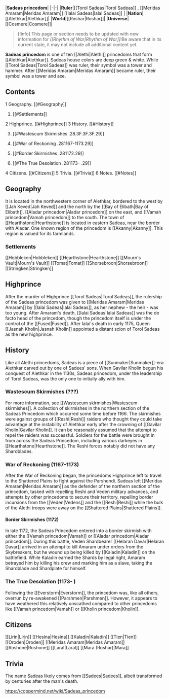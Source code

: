 |**Sadeas princedom**|
|-|-|
|**Ruler**|[[Torol Sadeas\|Torol Sadeas]] , [[Meridas Amaram\|Meridas Amaram]] [[Ialai Sadeas\|Ialai Sadeas]] |
|**Nation**|[[Alethkar\|Alethkar]]|
|**World**|[[Roshar\|Roshar]]|
|**Universe**|[[Cosmere\|Cosmere]]|

> [!info] This page or section needs to be updated with new information for *[[Rhythm of War\|Rhythm of War]]*!Be aware that in its current state, it may not include all additional content yet.

**Sadeas princedom** is one of ten [[Alethi\|Alethi]] princedoms that form [[Alethkar\|Alethkar]]. Sadeas house colors are deep green & white. While [[Torol Sadeas\|Torol Sadeas]] was ruler, their symbol was a tower and hammer. After [[Meridas Amaram\|Meridas Amaram]] became ruler, their symbol was a tower and axe.

## Contents

1 Geography. [[#Geography]] 

1. [[#Settlements]] 


2 Highprince. [[#Highprince]] 
3 History. [[#History]] 

3. [[#Wastescum Skirmishes .28.3F.3F.3F.29]] 
3. [[#War of Reckoning .281167-1173.29]] 

3. [[#Border Skirmishes .281172.29]] 


3. [[#The True Desolation .281173- .29]] 


4 Citizens. [[#Citizens]] 
5 Trivia. [[#Trivia]] 
6 Notes. [[#Notes]] 


## Geography
It is located in the northwestern corner of Alethkar, bordered to the west by [[Jah Keved\|Jah Keved]] and the north by the [[Bay of Elibath\|Bay of Elibath]]. [[Aladar princedom\|Aladar princedom]] on the east, and [[Vamah princedom\|Vamah princedom]] to the south. The town of [[Hearthstone\|Hearthstone]] is located in eastern Sadeas, near the border with Aladar.
One known region of the princedom is [[Akanny\|Akanny]]. This region is valued for its farmlands.

### Settlements
[[Hobbleken\|Hobbleken]]
[[Hearthstone\|Hearthstone]]
[[Mourn's Vault\|Mourn's Vault]]
[[Tomat\|Tomat]]
[[Shorsebroon\|Shorsebroon]]
[[Stringken\|Stringken]]
## Highprince
After the murder of Highprince [[Torol Sadeas\|Torol Sadeas]], the rulership of the Sadeas princedom was given to [[Meridas Amaram\|Meridas Amaram]] by [[Ialai Sadeas\|Ialai Sadeas]], as her nephew - the heir - was too young. After Amaram's death, [[Ialai Sadeas\|Ialai Sadeas]] was the de facto head of the princedom, though the princedom itself is under the control of the [[Fused\|Fused]]. After Ialai's death in early 1175, Queen [[Jasnah Kholin\|Jasnah Kholin]] appointed a distant scion of Torol Sadeas as the new highprince.

## History
Like all Alethi princedoms, Sadeas is a piece of [[Sunmaker\|Sunmaker]]-era Alethkar carved out by one of Sadees' sons. When Gavilar Kholin begun his conquest of Alethkar in the 1130s, Sadeas princedom, under the leadership of Torol Sadeas, was the only one to initially ally with him.

### Wastescum Skirmishes (???)
For more information, see [[Wastescum skirmishes\|Wastescum skirmishes]].
A collection of skirmishes in the northern section of the Sadeas Princedom which occurred some time before 1166. The skirmishes were against groups of [[Reshi\|Reshi]] raiders who thought they could take advantage at the instability of Alethkar early after the crowning of [[Gavilar Kholin\|Gavilar Kholin]]. It can be reasonably assumed that the attempt to repel the raiders was successful.
Soldiers for the battle were brought in from across the Sadeas Princedom, including various darkeyes in [[Hearthstone\|Hearthstone]]. The Reshi forces notably did not have any Shardblades.

### War of Reckoning (1167-1173)
After the War of Reckoning began, the princedoms Highprince left to travel to the Shattered Plains to fight against the Parshendi. Sadeas left [[Meridas Amaram\|Meridas Amaram]] as the defender of the northern section of the princedom, tasked with repelling Reshi and Veden military advances, and attempts by other princedoms to secure their territory. repelling border incursions from the [[Veden\|Vedens]] and the [[Reshi\|Reshi]] while the bulk of the Alethi troops were away on the [[Shattered Plains\|Shattered Plains]].

#### Border Skirmishes (1172)
In late 1172, the Sadeas Princedom entered into a border skirmish with either the [[Vamah princedom\|Vamah]] or [[Aladar princedom\|Aladar princedom]]. During this battle, Veden Shardbearer [[Helaran Davar\|Helaran Davar]] arrived in an attempt to kill Amaram under orders from the Skybreakers, but he wound up being killed by [[Kaladin\|Kaladin]] on the battlefield. While Kaladin earned the Shards by legal right, Amaram betrayed him by killing his crew and marking him as a slave, taking the Shardblade and Shardplate for himself.

### The True Desolation (1173- )
Following the [[Everstorm\|Everstorm]], the princedom was, like all others, overrun by re-awakened [[Parshmen\|Parshmen]]. However, it appears to have weathered this relatively unscathed compared to other princedoms like [[Vamah princedom\|Vamah]] or [[Kholin princedom\|Kholin]].


## Citizens

[[Lirin\|Lirin]]
[[Hesina\|Hesina]]
[[Kaladin\|Kaladin]]
[[Tien\|Tien]]
[[Oroden\|Oroden]]
[[Meridas Amaram\|Meridas Amaram]]
[[Roshone\|Roshone]]
[[Laral\|Laral]]
[[Mara (Roshar)\|Mara]]

## Trivia
The name Sadeas likely comes from [[Sadees\|Sadees]], albeit transformed by centuries after the man's death.


https://coppermind.net/wiki/Sadeas_princedom